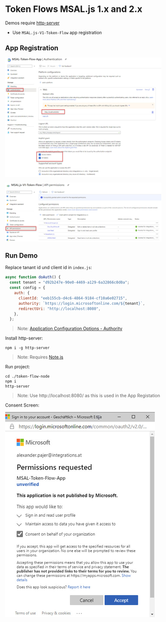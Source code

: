 # Token Flows MSAL.js 1.x and 2.x

Demos require [http-server](https://www.npmjs.com/package/http-server)

- Use `MSAL.js-V1-Token-Flow` app registration

## App Registration

![appreg](_images/app-reg.jpg)

![appreg2](_images/app-reg2.jpg)

## Run Demo

Replace tanant id und client id in `index.js`:

```javascript
async function doAuth() {
  const tenant = "d92b247e-90e0-4469-a129-6a32866c0d0a";
  const config = {
    auth: {
      clientId: "eeb155cb-d4c6-4864-9184-cf10a6e02715",
      authority: `https://login.microsoftonline.com/${tenant}`,
      redirectUri: "http://localhost:8080",
    },
  };
```

> Note: [Application Configuration Options - Authority](https://docs.microsoft.com/en-us/azure/active-directory/develop/msal-client-application-configuration)

Install http-server:

```
npm i -g http-server
```

> Note: Requires [Note.js](https://nodejs.org/download/release/v10.23.0/)

Run project:

```
cd ./token-flow-node
npm i
http-server
```

> Note: Use http://localhost:8080/ as this is used in the App Registation

Consent Screen:

![consent](_images/consent.jpg)
